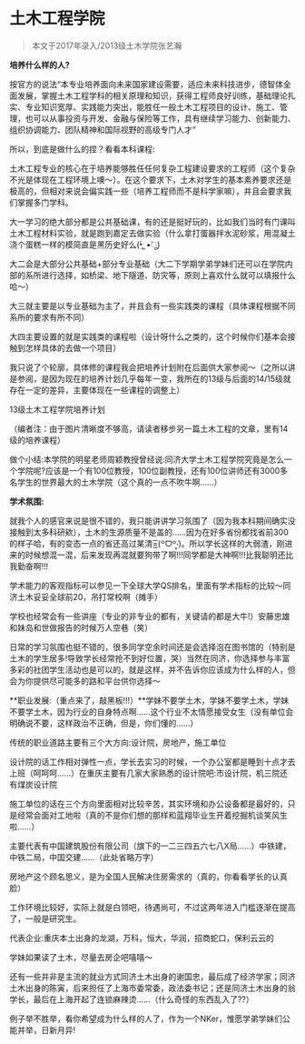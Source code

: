
# 土木工程学院  

> 本文于2017年录入/2013级土木学院张艺瀚  

**培养什么样的人?**

按官方的说法“本专业培养面向未来国家建设需要，适应未来科技进步，德智体全面发展，掌握土木工程学科的相关原理和知识，获得工程师良好训练，基础理论扎实、专业知识宽厚、实践能力突出，能胜任一般土木工程项目的设计、施工、管理，也可以从事投资与开发、金融与保险等工作，具有继续学习能力、创新能力、组织协调能力、团队精神和国际视野的高级专门人才”

所以，到底是做什么的捏？看看本科课程:

土木工程专业的核心在于培养能够胜任任何复杂工程建设要求的工程师（这个复杂不光是体现在工程环境上噢～）。在这个要求下，土木对学生的基本素养要求还是极高的，但相对来说会偏实践一些（培养工程师而不是科学家嘛），并且会要求我们掌握多门学科。

大一学习的绝大部分都是公共基础课，有的还是挺好玩的，比如我们当时有门课叫土木工程材料实验，就是跑到嘉定去做实验（什么拿打蛋器拌水泥砂浆，用混凝土浇个蛋糕一样的模简直是黑历史好么(•̥́ˍ•̀ू)

大二会是大部分公共基础+部分专业基础（大二下学期学弟学妹们还可以在学院内部的系所进行选择，如桥梁、地下隧道、防灾等，原则上喜欢什么就可以填报什么哈～）

大三就主要是以专业基础为主了，并且会有一些实践类的课程（具体课程根据不同系所的要求有所不同）

大四主要设置的就是实践类的课程啦（设计呀什么之类的，这个时候你们基本会接触到怎样具体的去做一个项目）

我只说了个轮廓，具体修的课程我会把培养计划附在后面供大家参阅～（之所以讲是参阅，是因为现在的培养计划几乎每年一变，我所在的13级与后面的14/15级就存在一定的差异，主要体现在一些课程的调整上）



13级土木工程学院培养计划

（编者注：由于图片清晰度不够高，请读者移步另一篇土木工程的文章，里有14级的培养课程）


做个小结:本学院的明星老师周颖教授曾经说:同济大学土木工程学院究竟是怎么一个学院呢?应该是一个有100位教授，100位副教授，还有100位讲师还有3000多名学生的世界最大的土木学院（这个真的一点不吹牛啊……）



**学术氛围:**

就我个人的感官来说是很不错的，我只能讲讲学习氛围了（因为我本科期间确实没接触到太多科研欸），土木的生源质量不是盖的……因为在好多省份都找省前300的样子哈，有的变态一点的省还高过某清=͟͟͞͞(꒪ᗜ꒪‧̣̥̇)。所以学长这样的大弱渣，刚进来的时候想混一混，后来发现再混就要狗带了啊!!!同学都是大神啊!!!比我聪明还比我勤奋啊!!!

学术能力的客观指标可以参见一下全球大学QS排名，里面有学术指标的比较～同济土木妥妥全球前20，吊打常校啊（摊手）

学校也经常会有一些讲座（专业的非专业的都有，关键请的都是大牛!）安藤忠雄和妹岛和世做报告的时候万人空巷（笑）

日常的学习氛围也挺不错的，很多同学空余时间还是会选择泡在图书馆的（特别是土木的学生居多!导致学长经常抢不到好位置，哭）当然在同济，你选择参与丰富多彩的社团学生活动也是可以的，就是这样，并不告诉你应该成为什么样的人，但会为你提供尽可能多的路和平台供你选择～



**职业发展:（重点来了，敲黑板!!!）**学妹不要学土木，学妹不要学土木，学妹不要学土木，因为行业的自身特点啊……这个行业不太情愿接受女生（没有单位会明确说不要，这样政治不正确，但是，你们懂的……）

传统的职业道路主要有三个大方向:设计院，房地产，施工单位

设计院的话工作相对弹性一点，学长去实习的时候，一个办公室都是睡到十点才去上班（呵呵呵……）在重庆主要有几家大家熟悉的设计院吧:市设计院，机三院还有煤炭设计院



施工单位的话在三个方向里面相对比较辛苦，其实环境和办公设备都是最好的，只是经常会面对工地啦（真的不是你们想的那样和蓝翔毕业生开着挖掘机谈笑风生啦……）

主要代表有中国建筑股份有限公司（旗下的一二三四五六七八X局……）中铁建，中铁二局，中国交建……（此处省略万字）



房地产这个顾名思义，是为全国人民解决住房需求的（真的，你看看学长的认真脸）

工作环境比较好，实际上就是白领吧，待遇尚可，不过这两年进入门槛逐渐在提高了，一般是研究生。

代表企业:重庆本土出身的龙湖，万科，恒大，华润，招商蛇口，保利云云的

学妹如果读了土木，尽量去房企吧嘻嘻～



还有一些并非是主流的就业方式同济土木出身的谢国忠，最后成了经济学家；同济土木出身的陈寅，后来担任了上海市委常委，政法委书记；还是同济土木出身的翁学长，最后在上海开起了连锁麻辣烫……（什么奇怪的东西乱入了??）

例子举不胜举，看你希望成为什么样的人了，作为一个NKer，惟愿学弟学妹们公能并举，日新月异!




